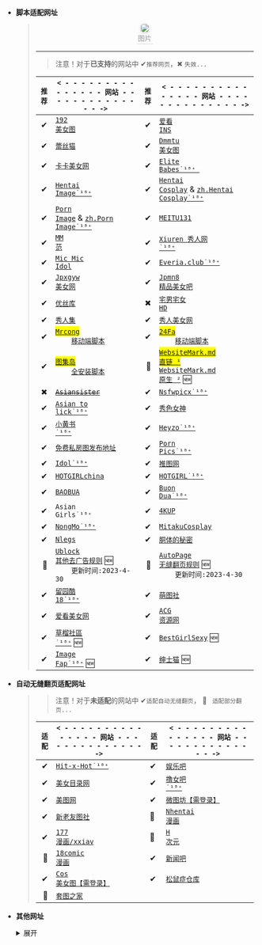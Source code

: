 - **脚本适配网址**

  >   <center>
  >   <img style="border-radius: 0.3125em;
  >   box-shadow: 0 2px 4px 0 rgba(34,36,38,.12),0 2px 10px 0 rgba(34,36,38,.08);" 
  >   src="https://youimg1.c-ctrip.com/target/0104u120008c4mig2AED8.jpg">
  >   <br>
  >   <div style="color:orange; border-bottom: 1px solid #d9d9d9;
  >   display: inline-block;
  >   color: #999;
  >   padding: 2px;">图片</div>
  >   </center>
  >
  > ***
  >
  > > 注意！对于**已支持**的网站中 ✔`推荐网页`，✖ `失效... `
  >
  > | `推荐` | `< - - - - - - - - - - - - - - - 网站 - - - - - - - - - - - - - - ->`                                                                                                                                                                           | `推荐` | `< - - - - - - - - - - - - - - - 网站 - - - - - - - - - - - - - - ->`                                                                                                                                                                                                                                                            |
  > | -----: | ----------------------------------------------------------------------------------------------------------------------------------------------------------------------------------------------------------------------------------------------- | -----: | -------------------------------------------------------------------------------------------------------------------------------------------------------------------------------------------------------------------------------------------------------------------------------------------------------------------------------- |
  > |      ✔ | <a href='https://www.taotu8.xyz/' target='_blank'><code>192 美女图</code></a>                                                                                                                                                                   |      ✔ | <a href='https://www.ikanins.com/' target='_blank'><code>爱看 INS</code></a>                                                                                                                                                                                                                                                     |
  > |      ✔ | <a href='https://www.lsmpx.com/' target='_blank'><code>蕾丝猫</code></a>                                                                                                                                                                        |      ✔ | <a href='https://www.dmmtu.com/' target='_blank'><code>Dmmtu 美女图</code></a>                                                                                                                                                                                                                                                   |
  > |      ✔ | <a href='https://www.kaka234.cc/' target='_blank'><code>卡卡美女网</code></a>                                                                                                                                                                   |      ✔ | <a href='https://www.elitebabes.com' target='_blank'><code>Elite Babes˙¹⁸⁺ </code></a>                                                                                                                                                                                                                                           |
  > |      ✔ | <a href='https://hentai-img.com/' target='_blank'><code>Hentai Image˙¹⁸⁺</code></a>                                                                                                                                                             |      ✔ | <a href='https://hentai-cosplays.com/' target='_blank'><code>Hentai Cosplay</code></a> &amp; <a href='https://zh.hentai-cosplays.com/' target='_blank'><code>zh.Hentai Cosplay˙¹⁸⁺</code></a>                                                                                                                                    |
  > |      ✔ | <a href='https://porn-images-xxx.com/' target='_blank'><code>Porn Image</code></a> &amp; <a href='https://zh.porn-images-xxx.com/' target='_blank'><code>zh.Porn Image˙¹⁸⁺</code></a>                                                           |      ✔ | <a href='https://www.meitu131.com/meinv/' target='_blank'><code>MEITU131</code></a>                                                                                                                                                                                                                                              |
  > |      ✔ | <a href='https://www.95mm.tv/' target='_blank'><code>MM 范</code></a>                                                                                                                                                                           |      ✔ | <a href='http://www.xiuren.org/' target='_blank'><code>Xiuren 秀人网 ˙¹⁸⁺</code></a>                                                                                                                                                                                                                                             |
  > |      ✔ | <a href='https://www.micmicidol.club/' target='_blank'><code>Mic Mic Idol</code></a>                                                                                                                                                            |      ✔ | <a href='https://everia.club/' target='_blank'><code>Everia.club˙¹⁸⁺</code></a>                                                                                                                                                                                                                                                  |
  > |      ✔ | <a href='https://www.xgmn02.com/' target='_blank'><code>Jpxgyw 美女网</code></a>                                                                                                                                                                |      ✔ | <a href='https://www.jpmn8.cc/' target='_blank'><code>Jpmn8 精品美女吧</code></a>                                                                                                                                                                                                                                                |
  > |      ✔ | <a href='https://yskhd.com/' target='_blank'><code>优丝库</code></a>                                                                                                                                                                            |      ✖ | <a href='https://www.gnvshen.com/' target='_blank'><code>宅男宅女 HD</code></a>                                                                                                                                                                                                                                                  |
  > |      ✔ | <a href='https://www.xiuren01.xyz/' target='_blank'><code>秀人集</code></a>                                                                                                                                                                     |      ✔ | <a href='https://www.xrmnw.xyz/' target='_blank'><code>秀人美女网</code></a>                                                                                                                                                                                                                                                     |
  > |      ✔ | <mark><a href='https://mrcong.com/' target='_blank'><code>Mrcong</code></a></mark><br/>&emsp;&emsp;<a href='https://sleazyfork.org/zh-CN/scripts/440114-mrcong%E5%85%A8%E9%87%8F%E5%8A%A0%E8%BC%89' target='_blank'><code>移动端脚本</code></a> |      ✔ | <mark><a href='https://www.24aa.cc/c49.aspx' target='_blank'><code>24Fa</code></a></mark><br/>&emsp;&emsp;<a href='https://sleazyfork.org/zh-CN/scripts/441994-24fa全量图片加載' target='_blank'><code>移动端脚本</code></a>                                                                                                     |
  > |      ✔ | <mark><a href='https://www.tujidao06.com/u/?action=gengxin' target='_blank'><code>图集岛</code></a></mark><br>&emsp;&emsp;<a href='https://scriptcat.org/script-show-page/443' target='_blank'><code>全安装脚本</code></a>                      |     🍁 | <mark><a href='https://ghproxy.com/https://raw.githubusercontent.com/LARASPY/xhua/master/other/WebsiteMark.md' target='_blank'><code>WebsiteMark.md 直链 ¹</code></a></mark> <br/><a href='https://raw.githubusercontent.com/LARASPY/xhua/master/other/WebsiteMark.md' target='_blank'><code>WebsiteMark.md 原生 ²</code></a> 🆕 |
  > |      ✖ | <del><a href='https://asiansister.com/' target='_blank'><code>Asiansister</code></a></del>                                                                                                                                                      |      ✔ | <a href='https://nsfwx.pics' target='_blank'><code>Nsfwpicx˙¹⁸⁺</code></a>                                                                                                                                                                                                                                                       |
  > |      ✔ | <a href='https://asiantolick.com' target='_blank'><code>Asian to lick˙¹⁸⁺</code></a>                                                                                                                                                            |      ✔ | <a href='https://www.xsnvshen.co' target='_blank'><code>秀色女神</code></a>                                                                                                                                                                                                                                                      |
  > |      ✔ | <a href='https://xchina.tv' target='_blank'><code>小黄书 ˙¹⁸⁺</code></a>                                                                                                                                                                        |      ✔ | <a href='https://jjgirls.com/' target='_blank'><code>Heyzo˙¹⁸⁺</code></a>                                                                                                                                                                                                                                                        |
  > |      ✔ | <a href='http://js.sfywt.com/dz.html' target='_blank'><code>免费私房图发布地址</code></a>                                                                                                                                                       |      ✔ | <a href='https://www.pornpics.com/' target='_blank'><code>Porn Pics˙¹⁸⁺</code></a>                                                                                                                                                                                                                                               |
  > |      ✔ | <a href='https://idol.gravureprincess.date/' target='_blank'><code>Idol˙¹⁸⁺</code></a>                                                                                                                                                          |      ✔ | <a href='https://www.tuiimg.com/' target='_blank'><code>推图网</code></a>                                                                                                                                                                                                                                                        |
  > |      ✔ | <a href='https://hotgirlchina.com/' target='_blank'><code>HOTGIRLchina</code></a>                                                                                                                                                               |      ✔ | <a href='https://hotgirl.asia/' target='_blank'><code>HOTGIRL˙¹⁸⁺</code></a>                                                                                                                                                                                                                                                     |
  > |      ✔ | <a href='https://blog.baobua.com/mlem' target='_blank'><code>BAOBUA</code></a>                                                                                                                                                                  |      ✔ | <a href='https://buondua.com/' target='_blank'><code>Buon Dua˙¹⁸⁺</code></a>                                                                                                                                                                                                                                                     |
  > |      ✔ | <a href='https://allasiangirls.net/' target='_blank' style="text-decoration: none;"><code>Asian Girls˙¹⁸⁺</code></a>                                                                                                                            |      ✔ | <a href='https://www.4kup.net/' target='_blank'><code>4KUP</code></a>                                                                                                                                                                                                                                                            |
  > |      ✔ | <a href='https://www.ilovexs.com/' target='_blank'><code>NongMo˙¹⁸⁺</code></a>                                                                                                                                                                  |      ✔ | <a href='https://mitaku.net/' target='_blank'><code>MitakuCosplay</code></a>                                                                                                                                                                                                                                                     |
  > |      ✔ | <a href='https://www.nlegs.com/' target='_blank'><code>Nlegs</code></a>                                                                                                                                                                         |      ✔ | <a href='https://dongti2023.com/' target='_blank'><code>胴体的秘密</code></a>                                                                                                                                                                                                                                                    |
  > |     🍂 | <a href='https://ghproxy.com/https://raw.githubusercontent.com/LARASPY/xhua/master/other/ublockRules.txt' target='_blank'><code>Ublock 其他去广告规则</code></a> 🆕<br/>&emsp;&emsp;`更新时间:2023-4-30`                                        |     🍂 | <a href='https://ghproxy.com/https://raw.githubusercontent.com/LARASPY/xhua/master/other/autoPager/autoCustomRules.json' target='_blank'><code>AutoPage 无缝翻页规则</code></a> 🆕<br/>&emsp;&emsp;`更新时间:2023-4-30`                                                                                                          |
  > |      ✔ | <a href='https://www.cool18.com/' target='_blank'><code>留园酷 18˙¹⁸⁺</code></a>                                                                                                                                                                |      ✔ | <a href='http://www.446m.com/' target='_blank'><code>萌图社</code></a>                                                                                                                                                                                                                                                           |
  > |      ✔ | <a href='https://www.ikmn.top/' target='_blank'><code>爱看美女网</code></a>                                                                                                                                                                     |      ✔ | <a href='https://cydmyz.com/meiriyitu' target='_blank'><code>ACG 资源网</code></a>                                                                                                                                                                                                                                               |
  > |      ✔ | <a href='https://cl.6962x.xyz/thread0806.php?fid=8' target='_blank'><code>草榴社區 ˙¹⁸⁺</code></a> 🆕                                                                                                                                           |      ✔ | <a href='https://bestgirlsexy.com/' target='_blank'><code>BestGirlSexy</code></a> 🆕                                                                                                                                                                                                                                             |
  > |      ✔ | <a href='https://www.imagefap.com/' target='_blank'><code>Image Fap˙¹⁸⁺</code></a> 🆕                                                                                                                                                           |      ✔ | <a href='https://www.cos6.net/' target='_blank'><code>绅士猫</code></a> 🆕                                                                                                                                                                                                                                                       |

- **自动无缝翻页适配网址**

  > > 注意！对于**未适配**的网站中 ✔`适配自动无缝翻页`， 🍃 ` 适配部分翻页...`
  >
  > | `适配` | `< - - - - - - - - - - - - - - - 网站 - - - - - - - - - - - - - - ->`                           | `适配` | `< - - - - - - - - - - - - - - - 网站 - - - - - - - - - - - - - - ->`                         |
  > | -----: | ----------------------------------------------------------------------------------------------- | ------ | --------------------------------------------------------------------------------------------- |
  > |      ✔ | <a href='https://hitxhot.org/' target='_blank'><code>Hit-x-Hot˙¹⁸⁺</code></a>                   | ✔      | <a href='https://www.yuleba.org/b/10-0.html' target='_blank'><code>娱乐吧</code></a>          |
  > |      ✔ | <a href='https://www.mnmulu.com/' target='_blank'><code>美女目录网</code></a>                   | ✔      | <a href='https://26mm.cc/' target='_blank'><code>撸女吧 ˙¹⁸⁺</code></a>                       |
  > |      ✔ | <a href='https://www.nvsheng.cc/' target='_blank'><code>美图网</code></a>                       | ✔      | <a href='https://www.v2ph.com/' target='_blank'><code>微图坊【需登录】</code></a>             |
  > |      ✔ | <a href='https://m.xtushe.com/' target='_blank'><code>新老友图社</code></a>                     | 🍃     | <a href='https://nhentai.net/' target='_blank'><code>Nhentai 漫画</code></a>                  |
  > |      ✔ | <a href='http://www.xxiav.com/html/category/a/' target='_blank'><code>177 漫画/xxiav</code></a> | 🍃     | <a href='https://h-ciyuan.com/' target='_blank'><code>H 次元</code></a>                       |
  > |     🍃 | <a href='https://jmcomic1.bet/' target='_blank'><code>18comic 漫画</code></a>                   | ✔      | <a href='https://www.xinwenba.net/web/meinv/' target='_blank'><code>新闻吧</code></a>         |
  > |      ✔ | <a href='https://www.24cos.org/' target='_blank'><code>Cos 美女图【需登录】</code></a>          | ✔      | <a href='https://ahri8.top/dnew.php?t=1682870400' target='_blank'><code>松鼠症仓库</code></a> |
  > |     🍃 | <a href='https://taotuhome.com/' target='_blank'><code>套图之家</code></a>                      |        |                                                                                               |

- **其他网址**

    <details>
        <summary>展开</summary>
        <pre style="display: table;">
        <b>不推荐网址: </b>
        <ul style="display: flex;flex-wrap: wrap;list-style-type:none;">
            <li style="margin: 5px;border-width: 2px;border-style: solid;border-color: transparent transparent rgb(129, 92, 148);"><a 
            href="http://www.win4000.com/meitu.html" target="_blank" style="text-decoration: none;"><code>美桌 ˙ᵖᶜ</code></a></li>
            <li style="margin: 5px;border-width: 2px;border-style: solid;border-color: transparent transparent rgb(129, 92, 148);"><a href='https://www.3gbizhi.com/meinv/' target='_blank' style="text-decoration: none;"><code>3G 壁纸 ˙ᵖᶜ</code></a></li>
            <li style="margin: 5px;border-width: 2px;border-style: solid;border-color: transparent transparent rgb(129, 92, 148);"><a href='https://madoupan.com/' target='_blank' style="text-decoration: none;"><code>麻豆盘</code></a></li>
            <li style="margin: 5px;border-width: 2px;border-style: solid;border-color: transparent transparent rgb(129, 92, 148);"><a href='https://www.mmm131.com' target='_blank' style="text-decoration: none;"><code>MM131 美女图片</code></a></li>
            <li style="margin: 5px;border-width: 2px;border-style: solid;border-color: transparent transparent rgb(129, 92, 148);"><a href='https://www.photos18.com/' target='_blank' style="text-decoration: none;"><code>色情圖片網 ˙¹⁸⁺</code></a></li>
            <li style="margin: 5px;border-width: 2px;border-style: solid;border-color: transparent transparent rgb(129, 92, 148);"><a href='https://asianpink.net/' target='_blank' style="text-decoration: none;"><code>Asian Pink</code></a></li>    
            <li style="margin: 5px;border-width: 2px;border-style: solid;border-color: transparent transparent rgb(129, 92, 148);"><a href='https://asdcosplay.com/' target='_blank' style="text-decoration: none;"><code>Make Girls(请自行注册使用)</code></a></li>
            <li style="margin: 5px;border-width: 2px;border-style: solid;border-color: transparent transparent rgb(129, 92, 148);"><a href='https://yellowfever18.com/' target='_blank' style="text-decoration: none;"><code>Yellow Fever</code></a></li>
            <li style="margin: 5px;border-width: 2px;border-style: solid;border-color: transparent transparent rgb(129, 92, 148);"><a href='https://asdasfd.net/' target='_blank' style="text-decoration: none;"><code>ASD ASFD</code></a></li>    
            <li style="margin: 5px;border-width: 2px;border-style: solid;border-color: transparent transparent rgb(129, 92, 148);"><a href='https://xartmodel.net/' target='_blank' style="text-decoration: none;"><code>XRTMODEL</code></a></li>  
            <li style="margin: 5px;border-width: 2px;border-style: solid;border-color: transparent transparent rgb(129, 92, 148);"><a href='https://goddess247.com/' target='_blank' style="text-decoration: none;"><code>Goddess247</code></a></li>  
            <li style="margin: 5px;border-width: 2px;border-style: solid;border-color: transparent transparent rgb(129, 92, 148);"><a href='https://nudecosplaygirls.com/' target='_blank' style="text-decoration: none;"><code>NUDECOSPLAY˙¹⁸⁺</code></a></li> 
            <li style="margin: 5px;border-width: 2px;border-style: solid;border-color: transparent transparent rgb(129, 92, 148);"><a href='https://233.fi/' target='_blank' style="text-decoration: none;"><code>LALA の图库 ˙ᴹᵒᵇⁱˡᵉ</code></a></li>
            <li style="margin: 5px;border-width: 2px;border-style: solid;border-color: transparent transparent rgb(129, 92, 148);"><a href='https://www.thisav.com/' target='_blank' style="text-decoration: none;"><code>ThisAV˙¹⁸⁺</code></a></li>
            <li style="margin: 5px;border-width: 2px;border-style: solid;border-color: transparent transparent rgb(129, 92, 148);"><a href='https://www.2avtt.com/' target='_blank' style="text-decoration: none;"><code>超级美女图库</code></a></li>
            <li style="margin: 5px;border-width: 2px;border-style: solid;border-color: transparent transparent rgb(129, 92, 148);"><a href='https://www.24tupian.org' target='_blank' style="text-decoration: none;"><code>24tupian˙ᵖᶜ</code></a></li>
            <li style="margin: 5px;border-width: 2px;border-style: solid;border-color: transparent transparent rgb(129, 92, 148);"><a href='https://www.wndfx.com/' target='_blank' style="text-decoration: none;"><code>Wndfx 妹子图 ˙¹⁸⁺</code></a></li>
            <li style="margin: 5px;border-width: 2px;border-style: solid;border-color: transparent transparent rgb(129, 92, 148);"><a href='https://mm.tvv.tw/' target='_blank' style="text-decoration: none;"><code>妹妹图</code></a></li>
            <li style="margin: 5px;border-width: 2px;border-style: solid;border-color: transparent transparent rgb(129, 92, 148);"><a href='https://xgirlscollection.com' target='_blank' style="text-decoration: none;"><code>Xgirls</code></a></li>
            <li style="margin: 5px;border-width: 2px;border-style: solid;border-color: transparent transparent rgb(129, 92, 148);"><a href='https://www.taotucc.com/' target='_blank' style="text-decoration: none;"><code>Taotuxp.com</code></a></li>
            <li style="margin: 5px;border-width: 2px;border-style: solid;border-color: transparent transparent rgb(129, 92, 148);"><a href='https://www.6evu.com/' target='_blank' style="text-decoration: none;"><code>遛无写真</code></a></li>
            <li style="margin: 5px;border-width: 2px;border-style: solid;border-color: transparent transparent rgb(129, 92, 148);"><a href='https://www.9iktb.com/' target='_blank' style="text-decoration: none;"><code>爱看图吧</code></a> 🆕</li>
        </ul>
        <b>已失效网址: </b>
        <ul style="display: flex;flex-wrap: wrap;list-style-type:none;">
            <li style="margin: 5px;border-width: 2px;border-style: solid;border-color: transparent transparent rgb(129, 92, 148);"><a href='https://tw.kissgoddess.com/' target='_blank' style="text-decoration: none;"><code>Goddess</code></a></li>
            <li style="margin: 5px;border-width: 2px;border-style: solid;border-color: transparent transparent rgb(129, 92, 148);"><a href='https://nudebird.biz/' target='_blank' style="text-decoration: none;"><code>NudeBird˙¹⁸⁺</code></a></li>
            <li style="margin: 5px;border-width: 2px;border-style: solid;border-color: transparent transparent rgb(129, 92, 148);"><a href='https://meinv.page/' target='_blank' style="text-decoration: none;"><code>美女百科</code></a></li>
            <li style="margin: 5px;border-width: 2px;border-style: solid;border-color: transparent transparent rgb(129, 92, 148);"><a
            href='http://ryuryu.tw/' target='_blank' style="text-decoration: none;"><code>Cypher's ghost</code></a></li>
            <li style="margin: 5px;border-width: 2px;border-style: solid;border-color: transparent transparent rgb(129, 92, 148);"><a href='https://www.99nvshen.com/' target='_blank' style="text-decoration: none;"><code>爱女神</code></a></li>
            <li style="margin: 5px;border-width: 2px;border-style: solid;border-color: transparent transparent rgb(129, 92, 148);"><a href='https://www.kingdom-en.com/' target='_blank' style="text-decoration: none;"><code>King 爱模网</code></a></li>
            <li style="margin: 5px;border-width: 2px;border-style: solid;border-color: transparent transparent rgb(129, 92, 148);"><a href='https://wap.2meinv.com/' target='_blank' style="text-decoration: none;"><code>爱美女</code></a></li>
            <li style="margin: 5px;border-width: 2px;border-style: solid;border-color: transparent transparent rgb(129, 92, 148);"><a 
            href='http://q.quantuwang1.com/meinv/' target='_blank' style="text-decoration: none;"><code>全图网</code></a></li>
        </ul>
        <b>未适配网址: </b>
        <ul style="display: flex;flex-wrap: wrap;list-style-type:none;">
            <li style="margin: 5px;border-width: 2px;border-style: solid;border-color: transparent transparent rgb(255,193,193);"><a 
            href='http://chottie.com/blog/zh' target='_blank' style="text-decoration: none;"><code>Chottie</code></a></li>
            <li style="margin: 5px;border-width: 2px;border-style: solid;border-color: transparent transparent rgb(255,193,193);"><a 
            href='https://yande.re/' target='_blank' style="text-decoration: none;"><code>Y 站</code></a></li>
            <li style="margin: 5px;border-width: 2px;border-style: solid;border-color: transparent transparent rgb(255,193,193);"><a 
            href='https://konachan.com/' target='_blank' style="text-decoration: none;"><code>K 站</code></a></li>
            <li style="margin: 5px;border-width: 2px;border-style: solid;border-color: transparent transparent rgb(129, 92, 148);"><a href='https://m.yeitu.com/meinv/' target='_blank' style="text-decoration: none;"><code>亿图全景图库</code></a></li>
            <li style="margin: 5px;border-width: 2px;border-style: solid;border-color: transparent transparent rgb(129, 92, 148);"><a href='https://www.meijuntu.com' target='_blank' style="text-decoration: none;"><code>俊美图</code></a></li>
            <li style="margin: 5px;border-width: 2px;border-style: solid;border-color: transparent transparent rgb(129, 92, 148);"><a href='https://www.haonvshen.com/' target='_blank' style="text-decoration: none;"><code>好女神网</code></a></li>
            <li style="margin: 5px;border-width: 2px;border-style: solid;border-color: transparent transparent rgb(129, 92, 148);"><a href='https://jablehk.com/' target='_blank' style="text-decoration: none;"><code>Jablehk</code></a></li>
            <li style="margin: 5px;border-width: 2px;border-style: solid;border-color: transparent transparent rgb(129, 92, 148);"><a href='https://www.asianude4u.net/' target='_blank' style="text-decoration: none;"><code>Asianude4u</code></a></li>
            <li style="margin: 5px;border-width: 2px;border-style: solid;border-color: transparent transparent rgb(129, 92, 148);"><a href='https://buondua.com/tag/saika-11254' target='_blank' style="text-decoration: none;"><code>河北彩花</code></a></li>
            <li style="margin: 5px;border-width: 2px;border-style: solid;border-color: transparent transparent rgb(129, 92, 148);"><a href='https://taotu.uk/' target='_blank' style="text-decoration: none;"><code>私图网</code></a></li>
            <li style="margin: 5px;border-width: 2px;border-style: solid;border-color: transparent transparent rgb(129, 92, 148);"><a href='https://www.jkforum.net/search.php?mod=forum&searchid=21669&orderby=lastpost&ascdesc=desc&searchsubmit=yes&fid=&kw=%E6%B2%B3%E5%8C%97%E5%BD%A9%E8%8A%B1&mobile=yes' target='_blank' style="text-decoration: none;"><code>捷克論壇JKF</code></a></li>
            <li style="margin: 5px;border-width: 2px;border-style: solid;border-color: transparent transparent rgb(129, 92, 148);"><a href='https://4gav.com/' target='_blank' style="text-decoration: none;"><code>4gav导航</code></a></li>
        </ul>
        </pre>
    </details>
